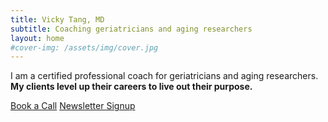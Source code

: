 ```yaml
---
title: Vicky Tang, MD
subtitle: Coaching geriatricians and aging researchers
layout: home
#cover-img: /assets/img/cover.jpg
---
```


<div class="main-explain-area jumbotron">
  <p>
    I am a certified professional coach for geriatricians and aging researchers.
    <strong>My clients level up their careers to live out their purpose.</strong>
  </p>

  <div class="centered">
    <a class="btn btn-success btn-lg get-started-btn" href="https://calendly.com/victoriatang" target="_blank">Book a Call</a>
    <a class="btn btn-primary btn-lg get-started-btn" href="https://vickytangcoaching.substack.com" target="_blank">Newsletter Signup</a>
  </div>
</div>
